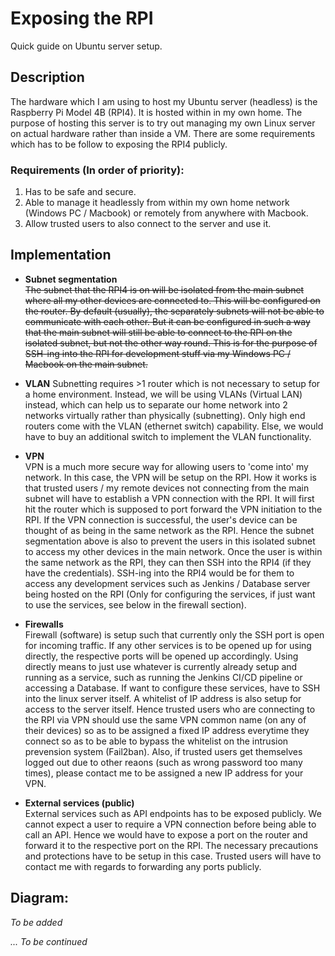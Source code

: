 # Exposing the RPI

Quick guide on Ubuntu server setup.

## Description
The hardware which I am using to host my Ubuntu server (headless) is the Raspberry Pi Model 4B (RPI4). It is hosted within in my own home. The purpose of hosting this server is to try out managing my own Linux server on actual hardware rather than inside a VM. There are some requirements which has to be follow to exposing the RPI4 publicly.

### Requirements (In order of priority):
1. Has to be safe and secure.
2. Able to manage it headlessly from within my own home network (Windows PC / Macbook) or remotely from anywhere with Macbook.
3. Allow trusted users to also connect to the server and use it.

## Implementation
* **Subnet segmentation**  
~~The subnet that the RPI4 is on will be isolated from the main subnet where all my other devices are connected to. This will be configured on the router. By default (usually), the separately subnets will not be able to communicate with each other. But it can be configured in such a way that the main subnet will still be able to connect to the RPI on the isolated subnet, but not the other way round. This is for the purpose of SSH-ing into the RPI for development stuff via my Windows PC / Macbook on the main subnet.~~

* **VLAN**
Subnetting requires >1 router which is not necessary to setup for a home environment. Instead, we will be using VLANs (Virtual LAN) instead, which can help us to separate our home network into 2 networks virtually rather than physically (subnetting). Only high end routers come with the VLAN (ethernet switch) capability. Else, we would have to buy an additional switch to implement the VLAN functionality.

* **VPN**  
VPN is a much more secure way for allowing users to 'come into' my network. In this case, the VPN will be setup on the RPI. How it works is that trusted users / my remote devices not connecting from the main subnet will have to establish a VPN connection with the RPI. It will first hit the router which is supposed to port forward the VPN initiation to the RPI. If the VPN connection is successful, the user's device can be thought of as being in the same network as the RPI. Hence the subnet segmentation above is also to prevent the users in this isolated subnet to access my other devices in the main network. Once the user is within the same network as the RPI, they can then SSH into the RPI4 (if they have the credentials). SSH-ing into the RPI4 would be for them to access any development services such as Jenkins / Database server being hosted on the RPI (Only for configuring the services, if just want to use the services, see below in the firewall section). 

* **Firewalls**  
Firewall (software) is setup such that currently only the SSH port is open for incoming traffic. If any other services is to be opened up for using directly, the respective ports will be opened up accordingly. Using directly means to just use whatever is currently already setup and running as a service, such as running the Jenkins CI/CD pipeline or accessing a Database. If want to configure these services, have to SSH into the linux server itself. A whitelist of IP address is also setup for access to the server itself. Hence trusted users who are connecting to the RPI via VPN should use the same VPN common name (on any of their devices) so as to be assigned a fixed IP address everytime they connect so as to be able to bypass the whitelist on the intrusion prevension system (Fail2ban). Also, if trusted users get themselves logged out due to other reaons (such as wrong password too many times), please contact me to be assigned a new IP address for your VPN.

* **External services (public)**  
External services such as API endpoints has to be exposed publicly. We cannot expect a user to require a VPN connection before being able to call an API. Hence we would have to expose a port on the router and forward it to the respective port on the RPI. The necessary precautions and protections have to be setup in this case. Trusted users will have to contact me with regards to forwarding any ports publicly.

## Diagram:
*To be added*

*... To be continued*